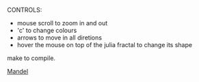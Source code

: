 CONTROLS: 
- mouse scroll to zoom in and out
- 'c' to change colours
- arrows to move in all diretions
- hover the mouse on top of the julia fractal to change its shape

make to compile.

[Mandel](/images/mandel.jpg?raw=true "Mandelbrot")
